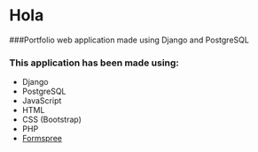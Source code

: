 
# Hola

###Portfolio web application made using Django and PostgreSQL


### This application has been made using:

- Django
- PostgreSQL
- JavaScript
- HTML
- CSS (Bootstrap)
- PHP
- [Formspree](https://formspree.io)

